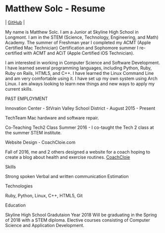  Matthew Solc - Resume
======

| [GitHub](https://github.com/matthewsolc66 "GitHub") |

My name is Matthew Solc. I am a Junior at Skyline High School in Longmont. I am in the STEM (Science, Technology, Engineering, and Math) Academy. The summer of Freshman year I completed my ACMT (Apple Certified Mac Technician) Certification and Sophomore summer I re-certified with ACMT and ACiT (Apple Certified iOS Technician). 

I am interested in working in Computer Science and Software Development. I have learned several programming languages, including Python, Ruby, Ruby on Rails, HTML5, and C++. I have learned the Linux Command Line and am very comfortable using it. I have set up my own system using Arch Linux. I am always looking to learn new things and new ways to apply my current skills. 


PAST EMPLOYMENT

Innovation Center - StVrain Valley School District - August 2015 - Present


TechTeam 
Mac hardware and software repair.

Co-Teaching Tech2 Class
Summer 2016 - I co-taught the Tech 2 class at the summer STEM institute.

Website Design - CoachCloie.com

Fall of 2016, me and 2 others designed a website for a coach hoping to create a blog about health and exercise routines. 
[CoachCloie](http://coachcloie.com "CoachCloie")

Skills

Strong spoken
Verbal and written communication
Estimation


Technologies

Ruby, Python, Linux, C++, HTML5, Git

Education

Skyline High School
Gradutaion Year 2018
Will be graduating in the Spring of 2018 with a STEM diploma. Elective courses consisting of Computer Science and Application Development. 

